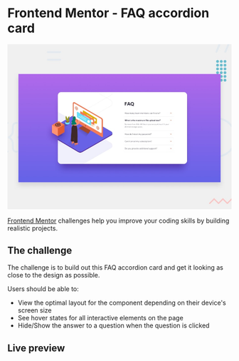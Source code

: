 # Frontend Mentor - FAQ accordion card

![Design preview for the FAQ accordion card coding challenge](./design/desktop-preview.jpg)

[Frontend Mentor](https://www.frontendmentor.io) challenges help you improve your coding skills by building realistic projects.

## The challenge

The challenge is to build out this FAQ accordion card and get it looking as close to the design as possible.

Users should be able to:

- View the optimal layout for the component depending on their device's screen size
- See hover states for all interactive elements on the page
- Hide/Show the answer to a question when the question is clicked

## Live preview
